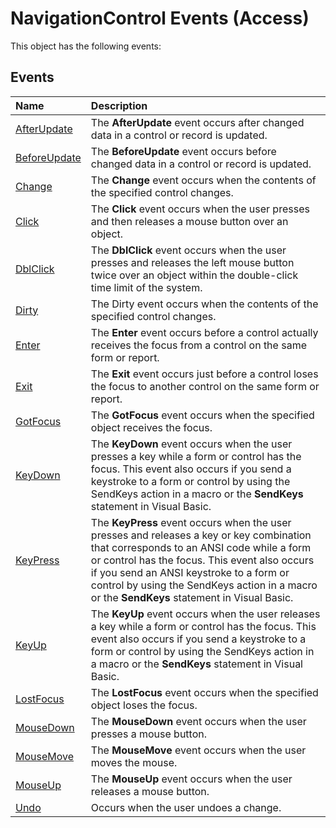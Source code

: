 
# NavigationControl Events (Access)
This object has the following events:

## Events



|**Name**|**Description**|
|:-----|:-----|
|[AfterUpdate](ae34fff1-4521-4ec3-707a-f1f2c49f7946.md)|The  **AfterUpdate** event occurs after changed data in a control or record is updated.|
|[BeforeUpdate](397c8bb2-1c8d-fa32-5015-65b58b215b38.md)|The  **BeforeUpdate** event occurs before changed data in a control or record is updated.|
|[Change](43a0c20c-24dc-3be7-42fd-c000cd2dffb3.md)|The  **Change** event occurs when the contents of the specified control changes.|
|[Click](c49b26bd-dbab-666a-ecc0-2b3137bb10a0.md)|The  **Click** event occurs when the user presses and then releases a mouse button over an object.|
|[DblClick](f8f4f4d1-fbb7-e6aa-513b-fe434e50caa9.md)|The  **DblClick** event occurs when the user presses and releases the left mouse button twice over an object within the double-click time limit of the system.|
|[Dirty](6125891b-c0cf-0b0e-0678-146404b2ed31.md)|The Dirty event occurs when the contents of the specified control changes.|
|[Enter](30741318-953e-4dde-54df-ef6fca845844.md)|The  **Enter** event occurs before a control actually receives the focus from a control on the same form or report.|
|[Exit](501b17c7-0039-7418-e31c-7c61c49691dd.md)|The  **Exit** event occurs just before a control loses the focus to another control on the same form or report.|
|[GotFocus](50ebdaad-3e2c-9eff-47f0-43a402b17938.md)|The  **GotFocus** event occurs when the specified object receives the focus.|
|[KeyDown](02b0671c-706c-960c-73d9-76301914aa65.md)|The  **KeyDown** event occurs when the user presses a key while a form or control has the focus. This event also occurs if you send a keystroke to a form or control by using the SendKeys action in a macro or the **SendKeys** statement in Visual Basic.|
|[KeyPress](e6dd9500-c6c9-ff51-fad8-2d542cf6bff6.md)|The  **KeyPress** event occurs when the user presses and releases a key or key combination that corresponds to an ANSI code while a form or control has the focus. This event also occurs if you send an ANSI keystroke to a form or control by using the SendKeys action in a macro or the **SendKeys** statement in Visual Basic.|
|[KeyUp](35e7a26d-617c-9e51-c246-1830cd180420.md)|The  **KeyUp** event occurs when the user releases a key while a form or control has the focus. This event also occurs if you send a keystroke to a form or control by using the SendKeys action in a macro or the **SendKeys** statement in Visual Basic.|
|[LostFocus](6098212b-fd3b-0868-1112-9f52ae886e7e.md)|The  **LostFocus** event occurs when the specified object loses the focus.|
|[MouseDown](0406fc90-fa66-b436-6761-c16915e37b5d.md)|The  **MouseDown** event occurs when the user presses a mouse button.|
|[MouseMove](a5676866-db8b-078d-70dc-ee159c66671c.md)|The  **MouseMove** event occurs when the user moves the mouse.|
|[MouseUp](174c4b0d-9906-5f73-80a2-a59b3d66aae1.md)|The  **MouseUp** event occurs when the user releases a mouse button.|
|[Undo](ebab443e-6abc-ed4a-5f2a-4ad00c7f9d8c.md)|Occurs when the user undoes a change.|
